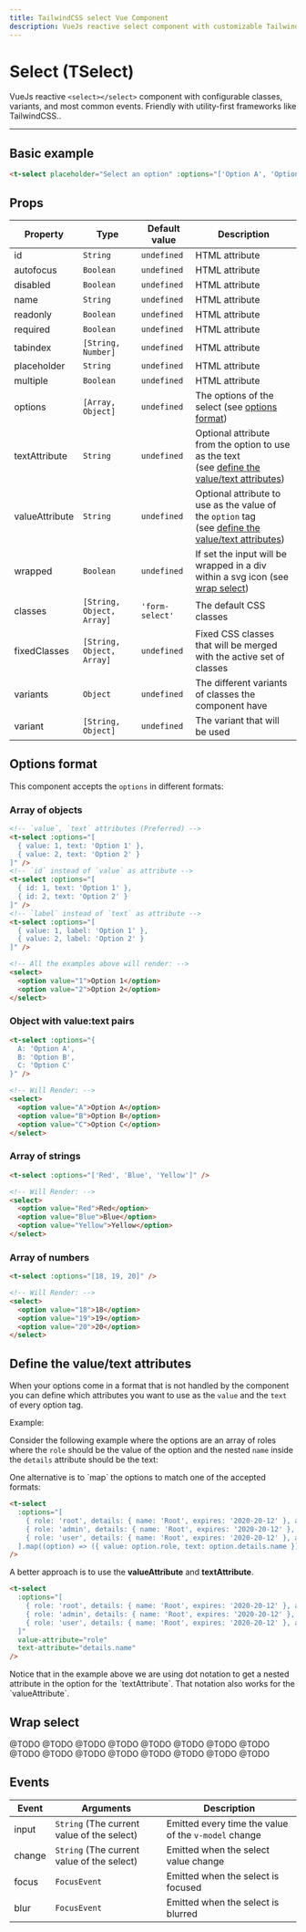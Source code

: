```yaml
---
title: TailwindCSS select Vue Component
description: VueJs reactive select component with customizable TailwindCSS or any CSS Framework classes.
---
```


# Select (TSelect)

VueJs reactive `<select></select>` component with configurable classes, variants, and most common events. Friendly with utility-first frameworks like TailwindCSS..

<t-select-playground></t-select-playground>

<hr>

## Basic example

```html
<t-select placeholder="Select an option" :options="['Option A', 'Option B', 'Option C']" variant="demo" />
```

<preview>
  <t-select placeholder="Select an option" :options="['Option A', 'Option B', 'Option C']" variant="demo" />
</preview>

## Props

| Property       | Type                      | Default value   | Description                                                                                                                                 |
| -------------- | ------------------------- | --------------- | ------------------------------------------------------------------------------------------------------------------------------------------- |
| id             | `String`                  | `undefined`     | HTML attribute                                                                                                                              |
| autofocus      | `Boolean`                 | `undefined`     | HTML attribute                                                                                                                              |
| disabled       | `Boolean`                 | `undefined`     | HTML attribute                                                                                                                              |
| name           | `String`                  | `undefined`     | HTML attribute                                                                                                                              |
| readonly       | `Boolean`                 | `undefined`     | HTML attribute                                                                                                                              |
| required       | `Boolean`                 | `undefined`     | HTML attribute                                                                                                                              |
| tabindex       | `[String, Number]`        | `undefined`     | HTML attribute                                                                                                                              |
| placeholder    | `String`                  | `undefined`     | HTML attribute                                                                                                                              |
| multiple       | `Boolean`                 | `undefined`     | HTML attribute                                                                                                                              |
| options        | `[Array, Object]`         | `undefined`     | The options of the select (see [options format](#options-format))                                                                           |
| textAttribute  | `String`                  | `undefined`     | Optional attribute from the option to use as the text<br />(see [define the value/text attributes](#define-the-valuetext-attributes))       |
| valueAttribute | `String`                  | `undefined`     | Optional attribute to use as the value of the `option` tag <br />(see [define the value/text attributes](#define-the-valuetext-attributes)) |
| wrapped        | `Boolean`                 | `undefined`     | If set the input will be wrapped in a div within a svg icon (see [wrap select](#wrap-select))
| classes        | `[String, Object, Array]` | `'form-select'` | The default CSS classes                                                                                                                     |
| fixedClasses   | `[String, Object, Array]` | `undefined`     | Fixed CSS classes that will be merged with the active set of classes                                                                        |
| variants       | `Object`                  | `undefined`     | The different variants of classes the component have                                                                                        |
| variant        | `[String, Object]`        | `undefined`     | The variant that will be used                                                                                                               |

## Options format

This component accepts the `options` in different formats:

### Array of objects

```html
<!-- `value`, `text` attributes (Preferred) -->
<t-select :options="[
  { value: 1, text: 'Option 1' },
  { value: 2, text: 'Option 2' }
]" />
<!-- `id` instead of `value` as attribute -->
<t-select :options="[
  { id: 1, text: 'Option 1' },
  { id: 2, text: 'Option 2' }
]" />
<!-- `label` instead of `text` as attribute -->
<t-select :options="[
  { value: 1, label: 'Option 1' },
  { value: 2, label: 'Option 2' }
]" />

<!-- All the examples above will render: -->
<select>
  <option value="1">Option 1</option>
  <option value="2">Option 2</option>
</select>
```

### Object with value:text pairs
```html
<t-select :options="{
  A: 'Option A',
  B: 'Option B',
  C: 'Option C'
}" />

<!-- Will Render: -->
<select>
  <option value="A">Option A</option>
  <option value="B">Option B</option>
  <option value="C">Option C</option>
</select>
```

### Array of strings
```html
<t-select :options="['Red', 'Blue', 'Yellow']" />

<!-- Will Render: -->
<select>
  <option value="Red">Red</option>
  <option value="Blue">Blue</option>
  <option value="Yellow">Yellow</option>
</select>
```
### Array of numbers
```html
<t-select :options="[18, 19, 20]" />

<!-- Will Render: -->
<select>
  <option value="18">18</option>
  <option value="19">19</option>
  <option value="20">20</option>
</select>
```

## Define the value/text attributes

When your options come in a format that is not handled by the component you can define which attributes you want to use as the `value` and the `text` of every option tag.

Example:

Consider the following example where the options are an array of roles where the `role` should be the value of the option and the nested `name` inside the `details` attribute should be the text:

<meh-tip>
One alternative is to `map` the options to match one of the accepted formats:
</meh-tip>

```html
<t-select
  :options="[
    { role: 'root', details: { name: 'Root', expires: '2020-20-12' }, active: true },
    { role: 'admin', details: { name: 'Root', expires: '2020-20-12' }, active: true },
    { role: 'user', details: { name: 'Root', expires: '2020-20-12' }, active: true },
  ].map((option) => ({ value: option.role, text: option.details.name }))"
/>
```

<ok-tip>
A better approach is to use the <strong>valueAttribute</strong> and <strong>textAttribute</strong>.
</ok-tip>

```html
<t-select
  :options="[
    { role: 'root', details: { name: 'Root', expires: '2020-20-12' }, active: true },
    { role: 'admin', details: { name: 'Root', expires: '2020-20-12' }, active: true },
    { role: 'user', details: { name: 'Root', expires: '2020-20-12' }, active: true },
  ]"
  value-attribute="role"
  text-attribute="details.name"  
/>
```

<tip>
Notice that in the example above we are using dot notation to get a nested attribute in the option for the `textAttribute`. That notation also works for the `valueAttribute`.
</tip>

## Wrap select

@TODO @TODO @TODO @TODO @TODO @TODO @TODO @TODO @TODO @TODO @TODO @TODO @TODO @TODO @TODO @TODO

## Events

| Event  | Arguments                                  | Description                                          |
| ------ | ------------------------------------------ | ---------------------------------------------------- |
| input  | `String` (The current value of the select) | Emitted every time the value of the `v-model` change |
| change | `String` (The current value of the select) | Emitted when the select value change                 |
| focus  | `FocusEvent`                               | Emitted when the select is focused                   |
| blur   | `FocusEvent`                               | Emitted when the select is blurred                   |